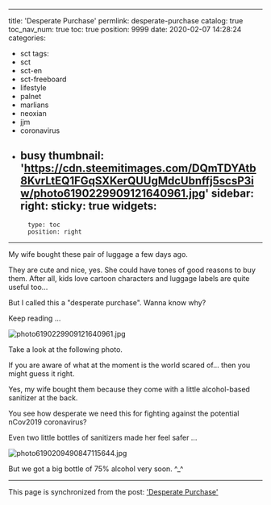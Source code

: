 
---
title: 'Desperate Purchase'
permlink: desperate-purchase
catalog: true
toc_nav_num: true
toc: true
position: 9999
date: 2020-02-07 14:28:24
categories:
- sct
tags:
- sct
- sct-en
- sct-freeboard
- lifestyle
- palnet
- marlians
- neoxian
- jjm
- coronavirus
- busy
thumbnail: 'https://cdn.steemitimages.com/DQmTDYAtb8KvrLtEQ1FGqSXKerQUUgMdcUbnffj5scsP3iw/photo6190229909121640961.jpg'
sidebar:
    right:
        sticky: true
widgets:
    -
        type: toc
        position: right
---


My wife bought these pair of luggage a few days ago.

They are cute and nice, yes. She could have tones of good reasons to buy them. After all, kids love cartoon characters and luggage labels are quite useful too...

But I called this a "desperate purchase". Wanna know why? 

Keep reading ...

![photo6190229909121640961.jpg](https://cdn.steemitimages.com/DQmTDYAtb8KvrLtEQ1FGqSXKerQUUgMdcUbnffj5scsP3iw/photo6190229909121640961.jpg)

Take a look at the following photo.

If you are aware of what at the moment is the world scared of... then you might guess it right.

Yes, my wife bought them because they come with a little alcohol-based sanitizer at the back.

You see how desperate we need this for fighting against the potential nCov2019 coronavirus? 

Even two little bottles of sanitizers made her feel safer ...

![photo6190209490847115644.jpg](https://cdn.steemitimages.com/DQmRCvZFRqNL8bx873vqKFjv4FFJf3CyLQVeSATd6euUR96/photo6190209490847115644.jpg)

But we got a big bottle of 75% alcohol very soon. ^_^

- - -

This page is synchronized from the post: ['Desperate Purchase'](https://steemit.com/@deanliu/desperate-purchase)
